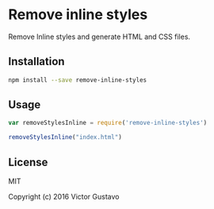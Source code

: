 # Remove inline styles

Remove Inline styles and generate HTML and CSS files.

## Installation

```bash
npm install --save remove-inline-styles
```

## Usage

```javascript
var removeStylesInline = require('remove-inline-styles')

removeStylesInline("index.html")
```

## License

MIT

Copyright (c) 2016 Victor Gustavo